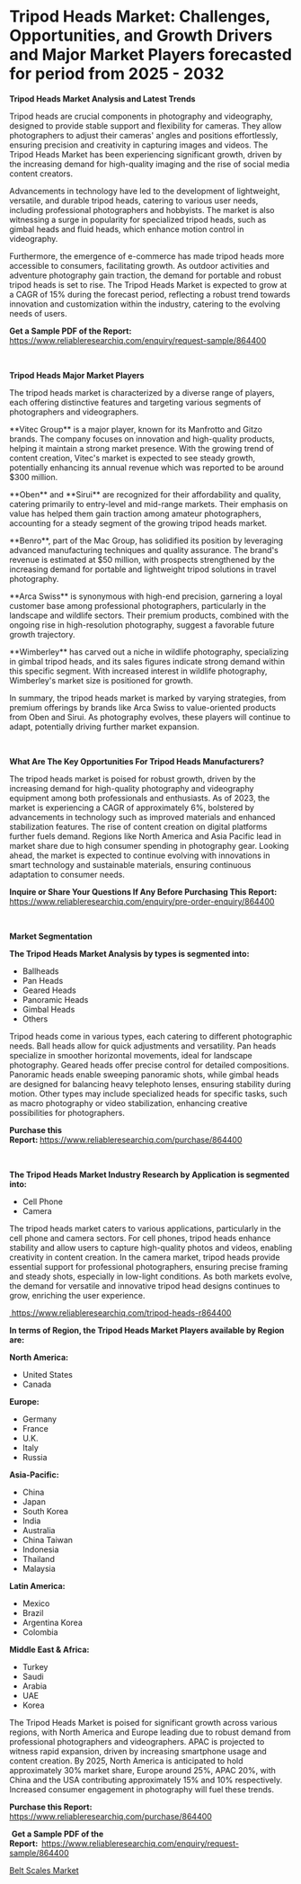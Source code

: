 <p><h1>Tripod Heads Market: Challenges, Opportunities, and Growth Drivers and Major Market Players forecasted for period from 2025 - 2032</h1></p><p><strong>Tripod Heads Market Analysis and Latest Trends</strong></p>
<p><p>Tripod heads are crucial components in photography and videography, designed to provide stable support and flexibility for cameras. They allow photographers to adjust their cameras' angles and positions effortlessly, ensuring precision and creativity in capturing images and videos. The Tripod Heads Market has been experiencing significant growth, driven by the increasing demand for high-quality imaging and the rise of social media content creators. </p><p>Advancements in technology have led to the development of lightweight, versatile, and durable tripod heads, catering to various user needs, including professional photographers and hobbyists. The market is also witnessing a surge in popularity for specialized tripod heads, such as gimbal heads and fluid heads, which enhance motion control in videography.</p><p>Furthermore, the emergence of e-commerce has made tripod heads more accessible to consumers, facilitating growth. As outdoor activities and adventure photography gain traction, the demand for portable and robust tripod heads is set to rise. The Tripod Heads Market is expected to grow at a CAGR of 15% during the forecast period, reflecting a robust trend towards innovation and customization within the industry, catering to the evolving needs of users.</p></p>
<p><strong>Get a Sample PDF of the Report:&nbsp;</strong> <a href="https://www.reliableresearchiq.com/enquiry/request-sample/864400?utm_campaign=3130&utm_medium=2&utm_source=Github&utm_content=ia&utm_term=10042025&utm_id=tripod-heads">https://www.reliableresearchiq.com/enquiry/request-sample/864400</a></p>
<p>&nbsp;</p>
<p><strong>Tripod Heads Major Market Players</strong></p>
<p><p>The tripod heads market is characterized by a diverse range of players, each offering distinctive features and targeting various segments of photographers and videographers. </p><p>**Vitec Group** is a major player, known for its Manfrotto and Gitzo brands. The company focuses on innovation and high-quality products, helping it maintain a strong market presence. With the growing trend of content creation, Vitec's market is expected to see steady growth, potentially enhancing its annual revenue which was reported to be around $300 million.</p><p>**Oben** and **Sirui** are recognized for their affordability and quality, catering primarily to entry-level and mid-range markets. Their emphasis on value has helped them gain traction among amateur photographers, accounting for a steady segment of the growing tripod heads market.</p><p>**Benro**, part of the Mac Group, has solidified its position by leveraging advanced manufacturing techniques and quality assurance. The brand's revenue is estimated at $50 million, with prospects strengthened by the increasing demand for portable and lightweight tripod solutions in travel photography.</p><p>**Arca Swiss** is synonymous with high-end precision, garnering a loyal customer base among professional photographers, particularly in the landscape and wildlife sectors. Their premium products, combined with the ongoing rise in high-resolution photography, suggest a favorable future growth trajectory.</p><p>**Wimberley** has carved out a niche in wildlife photography, specializing in gimbal tripod heads, and its sales figures indicate strong demand within this specific segment. With increased interest in wildlife photography, Wimberley's market size is positioned for growth.</p><p>In summary, the tripod heads market is marked by varying strategies, from premium offerings by brands like Arca Swiss to value-oriented products from Oben and Sirui. As photography evolves, these players will continue to adapt, potentially driving further market expansion.</p></p>
<p>&nbsp;</p>
<p><strong>What Are The Key Opportunities For Tripod Heads Manufacturers?</strong></p>
<p><p>The tripod heads market is poised for robust growth, driven by the increasing demand for high-quality photography and videography equipment among both professionals and enthusiasts. As of 2023, the market is experiencing a CAGR of approximately 6%, bolstered by advancements in technology such as improved materials and enhanced stabilization features. The rise of content creation on digital platforms further fuels demand. Regions like North America and Asia Pacific lead in market share due to high consumer spending in photography gear. Looking ahead, the market is expected to continue evolving with innovations in smart technology and sustainable materials, ensuring continuous adaptation to consumer needs.</p></p>
<p><strong>Inquire or Share Your Questions If Any Before Purchasing This Report:</strong> <a href="https://www.reliableresearchiq.com/enquiry/pre-order-enquiry/864400?utm_campaign=3130&utm_medium=2&utm_source=Github&utm_content=ia&utm_term=10042025&utm_id=tripod-heads">https://www.reliableresearchiq.com/enquiry/pre-order-enquiry/864400</a></p>
<p>&nbsp;</p>
<p><strong>Market Segmentation</strong></p>
<p><strong>The Tripod Heads Market Analysis by types is segmented into:</strong></p>
<p><ul><li>Ballheads</li><li>Pan Heads</li><li>Geared Heads</li><li>Panoramic Heads</li><li>Gimbal Heads</li><li>Others</li></ul></p>
<p><p>Tripod heads come in various types, each catering to different photographic needs. Ball heads allow for quick adjustments and versatility. Pan heads specialize in smoother horizontal movements, ideal for landscape photography. Geared heads offer precise control for detailed compositions. Panoramic heads enable sweeping panoramic shots, while gimbal heads are designed for balancing heavy telephoto lenses, ensuring stability during motion. Other types may include specialized heads for specific tasks, such as macro photography or video stabilization, enhancing creative possibilities for photographers.</p></p>
<p><strong>Purchase this Report:&nbsp;</strong><a href="https://www.reliableresearchiq.com/purchase/864400?utm_campaign=3130&utm_medium=2&utm_source=Github&utm_content=ia&utm_term=10042025&utm_id=tripod-heads">https://www.reliableresearchiq.com/purchase/864400</a></p>
<p>&nbsp;</p>
<p><strong>The Tripod Heads Market Industry Research by Application is segmented into:</strong></p>
<p><ul><li>Cell Phone</li><li>Camera</li></ul></p>
<p><p>The tripod heads market caters to various applications, particularly in the cell phone and camera sectors. For cell phones, tripod heads enhance stability and allow users to capture high-quality photos and videos, enabling creativity in content creation. In the camera market, tripod heads provide essential support for professional photographers, ensuring precise framing and steady shots, especially in low-light conditions. As both markets evolve, the demand for versatile and innovative tripod head designs continues to grow, enriching the user experience.</p></p>
<p><a href="https://www.reliableresearchiq.com/tripod-heads-r864400?utm_campaign=3130&utm_medium=2&utm_source=Github&utm_content=ia&utm_term=10042025&utm_id=tripod-heads">&nbsp;https://www.reliableresearchiq.com/tripod-heads-r864400</a></p>
<p><strong>In terms of Region, the Tripod Heads Market Players available by Region are:</strong></p>
<p>
    <p> <strong> North America: </strong>
        <ul>
            <li>United States</li>
            <li>Canada</li>
        </ul>
        </p> 
    <p> <strong> Europe: </strong>
        <ul>
            <li>Germany</li>
            <li>France</li>
            <li>U.K.</li>
            <li>Italy</li>
            <li>Russia</li>
        </ul>
        </p> 
    <p> <strong> Asia-Pacific: </strong>
        <ul>
            <li>China</li>
            <li>Japan</li>
            <li>South Korea</li>
            <li>India</li>
            <li>Australia</li>
            <li>China Taiwan</li>
            <li>Indonesia</li>
            <li>Thailand</li>
            <li>Malaysia</li>
        </ul>
        </p> 
    <p> <strong> Latin America: </strong>
        <ul>
            <li>Mexico</li>
            <li>Brazil</li>
            <li>Argentina Korea</li>
            <li>Colombia</li>
        </ul>
        </p> 
    <p> <strong> Middle East & Africa: </strong>
        <ul>
            <li>Turkey</li>
            <li>Saudi</li>
            <li>Arabia</li>
            <li>UAE</li>
            <li>Korea</li>
        </ul>
    </p>
    </p>
<p><p>The Tripod Heads Market is poised for significant growth across various regions, with North America and Europe leading due to robust demand from professional photographers and videographers. APAC is projected to witness rapid expansion, driven by increasing smartphone usage and content creation. By 2025, North America is anticipated to hold approximately 30% market share, Europe around 25%, APAC 20%, with China and the USA contributing approximately 15% and 10% respectively. Increased consumer engagement in photography will fuel these trends.</p></p>
<p><strong>Purchase this Report: </strong><a href="https://www.reliableresearchiq.com/purchase/864400?utm_campaign=3130&utm_medium=2&utm_source=Github&utm_content=ia&utm_term=10042025&utm_id=tripod-heads">https://www.reliableresearchiq.com/purchase/864400</a></p>
<p>&nbsp;<strong>Get a Sample PDF of the Report:&nbsp;&nbsp;</strong><a href="https://www.reliableresearchiq.com/enquiry/request-sample/864400?utm_campaign=3130&utm_medium=2&utm_source=Github&utm_content=ia&utm_term=10042025&utm_id=tripod-heads">https://www.reliableresearchiq.com/enquiry/request-sample/864400</a></p>
<p><strong></strong></p>
<p><p><a href="https://github.com/benhaeneye/Market-Research-Report-List-1/blob/main/belt-scales-market.md?utm_campaign=3130&utm_medium=2&utm_source=Github&utm_content=ia&utm_term=10042025&utm_id=tripod-heads">Belt Scales Market</a></p></p>